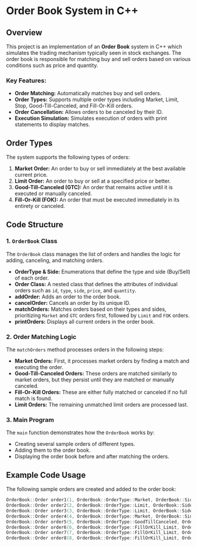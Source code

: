 # Order Book System in C++

## Overview
This project is an implementation of an **Order Book** system in C++ which simulates the trading mechanism typically seen in stock exchanges. The order book is responsible for matching buy and sell orders based on various conditions such as price and quantity.

### Key Features:
- **Order Matching:** Automatically matches buy and sell orders.
- **Order Types:** Supports multiple order types including Market, Limit, Stop, Good-Till-Canceled, and Fill-Or-Kill orders.
- **Order Cancellation:** Allows orders to be canceled by their ID.
- **Execution Simulation:** Simulates execution of orders with print statements to display matches.

## Order Types
The system supports the following types of orders:
1. **Market Order:** An order to buy or sell immediately at the best available current price.
2. **Limit Order:** An order to buy or sell at a specified price or better.
3. **Good-Till-Canceled (GTC):** An order that remains active until it is executed or manually canceled.
4. **Fill-Or-Kill (FOK):** An order that must be executed immediately in its entirety or canceled.

## Code Structure

### 1. `OrderBook` Class
The `OrderBook` class manages the list of orders and handles the logic for adding, canceling, and matching orders.

- **OrderType & Side:** Enumerations that define the type and side (Buy/Sell) of each order.
- **Order Class:** A nested class that defines the attributes of individual orders such as `id`, `type`, `side`, `price`, and `quantity`.
- **addOrder:** Adds an order to the order book.
- **cancelOrder:** Cancels an order by its unique ID.
- **matchOrders:** Matches orders based on their types and sides, prioritizing `Market` and `GTC` orders first, followed by `Limit` and `FOK` orders.
- **printOrders:** Displays all current orders in the order book.

### 2. Order Matching Logic
The `matchOrders` method processes orders in the following steps:
- **Market Orders:** First, it processes market orders by finding a match and executing the order.
- **Good-Till-Canceled Orders:** These orders are matched similarly to market orders, but they persist until they are matched or manually canceled.
- **Fill-Or-Kill Orders:** These are either fully matched or canceled if no full match is found.
- **Limit Orders:** The remaining unmatched limit orders are processed last.

### 3. Main Program
The `main` function demonstrates how the `OrderBook` works by:
- Creating several sample orders of different types.
- Adding them to the order book.
- Displaying the order book before and after matching the orders.

## Example Code Usage

The following sample orders are created and added to the order book:
```cpp
OrderBook::Order order1(1, OrderBook::OrderType::Market, OrderBook::Side::Buy, 0, 10);
OrderBook::Order order2(2, OrderBook::OrderType::Limit, OrderBook::Side::Sell, 101.0, 20);
OrderBook::Order order3(3, OrderBook::OrderType::Limit, OrderBook::Side::Sell, 99.0, 5);
OrderBook::Order order4(4, OrderBook::OrderType::Market, OrderBook::Side::Sell, 0, 15);
OrderBook::Order order5(5, OrderBook::OrderType::GoodTillCanceled, OrderBook::Side::Buy, 102.0, 10);
OrderBook::Order order6(6, OrderBook::OrderType::FillOrKill_Limit, OrderBook::Side::Sell, 100.0, 8);
OrderBook::Order order7(7, OrderBook::OrderType::FillOrKill_Limit, OrderBook::Side::Buy, 99.0, 12);
OrderBook::Order order8(8, OrderBook::OrderType::FillOrKill_Limit, OrderBook::Side::Buy, 101.0, 8);
